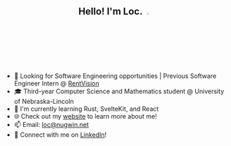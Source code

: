 <h2 align="center">Hello! I'm Loc. <img src="https://media.giphy.com/media/hvRJCLFzcasrR4ia7z/giphy.gif" width="3%"></h2>

- 💼 Looking for Software Engineering opportunities | Previous Software Engineer Intern @ [RentVision](https://www.rentvision.com/)
- 🎓 Third-year Computer Science and Mathematics student @ University of Nebraska-Lincoln 
- 🌱 I'm currently learning Rust, SvelteKit, and React
- 🌐 Check out my [website](https://nugwin.net) to learn more about me!
- 📫 Email: [loc@nugwin.net](mailto:loc@nugwin.net)
- 🔗 Connect with me on [LinkedIn](https://www.linkedin.com/in/locnugwin/)!
